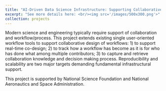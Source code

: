 ```yaml
---
title: "AI-Driven Data Science Infrastructure: Supporting Collaborative Big Data Analytics on the Internet"
excerpt: "See more details here: <br/><img src='/images/500x300.png'>"
collection: projects
---
```


Modern science and engineering typically require support of collaboration and workflow/process. This project extends existing single user-oriented workflow tools to support collaborative design of workflows: 1) to support real-time co-design; 2) to track how a workflow has become as it is for who has done what among multiple contributors; 3) to capture and retrieve collaboration knowledge and decision making process. Reproducibility and scalability are two major targets demanding fundamental infrastructural support.

This project is supported by National Science Foundation and National Aeronautics and Space Administration.
